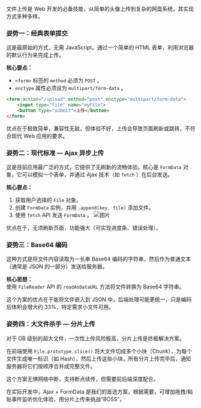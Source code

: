 文件上传是 Web 开发的必备技能，从简单的头像上传到复杂的网盘系统，其实现方式多种多样。

### 姿势一：经典表单提交

这是最原始的方式，无需 JavaScript。通过一个简单的 HTML 表单，利用浏览器的默认行为来完成上传。

**核心要点：**

- `<form>` 标签的 `method` 必须为 `POST` 。
- `enctype` 属性必须设为 `multipart/form-data` 。
```html
<form action="/upload" method="post" enctype="multipart/form-data">
    <input type="file" name="myFile">
    <button type="submit">上传</button>
</form>
```

优点在于极致简单，兼容性无敌，但体验不好，上传会导致页面刷新或跳转，不符合现代 Web 应用的要求。

### 姿势二：现代标准 — Ajax 异步上传

这是目前应用最广泛的方式，它提供了无刷新的流畅体验。核心是 `FormData` 对象，它可以模拟一个表单，并通过 Ajax 技术（如 `fetch` ）在后台发送。

**核心要点：**

1. 获取用户选择的 `File` 对象。
2. 创建 `FormData` 实例，并用 `.append(key, file)` 添加文件。
3. 使用 `fetch` API 发送 `FormData` 。
![图片](https://mmbiz.qpic.cn/sz_mmbiz_png/btsCOHx9LAOWOJgV9fh5Uc0aPYvwiaiaMfpGGmLmFDxTnf9iapvDV2C3eMCQj5icP8BzRfliaSYgwSGKqG98IzZtn0Q/640?wx_fmt=png&from=appmsg&tp=webp&wxfrom=5&wx_lazy=1)

优点在于，无须刷新页面，功能强大（可实现进度条、错误处理）。

### 姿势三：Base64 编码

这种方式是将文件内容读取为一长串 Base64 编码的字符串，然后作为普通文本（通常是 JSON 的一部分）发送给服务器。

**核心思想：**  
使用 `FileReader` API 的 `readAsDataURL` 方法将文件转换为 Base64 字符串。

这个方案的优点在于能将文件嵌入到 JSON 中，后端处理可能更统一，只是编码后体积会增大约 33%，特定需求小文件可用。

### 姿势四：大文件杀手 — 分片上传

对于 GB 级别的超大文件，一次性上传风险极高，分片上传是终极解决方案。

在前端使用 `File.prototype.slice()` 将大文件切成多个小块（Chunk），为每个文件生成唯一标识（如 Hash），然后上传这些小块，所有分片上传完毕后，通知服务器将它们按顺序合并成完整文件。

这个方案无惧网络中断，支持断点续传，但需要前后端深度配合。

在实际开发中，Ajax + FormData 是我们的首选方案，根据需要，可增加拖拽/粘贴事件监听优化体验，用分片上传来挑战“BOSS”。
